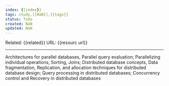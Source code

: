```yaml
---
index: {{index}}
tags: study,[[NaN]],{{tags}}
status: Todo
created: NaN
updated: NaN
---
```

Related: {{related}}
URL: {{resourc url}}

---
Architectures for parallel databases,
Parallel query evaluation; Parallelizing individual
operations, Sorting, Joins; Distributed database concepts, Data fragmentation, Replication, and
allocation techniques for distributed database design;
Query processing in distributed databases;
Concurrency control and Recovery in distributed
databases